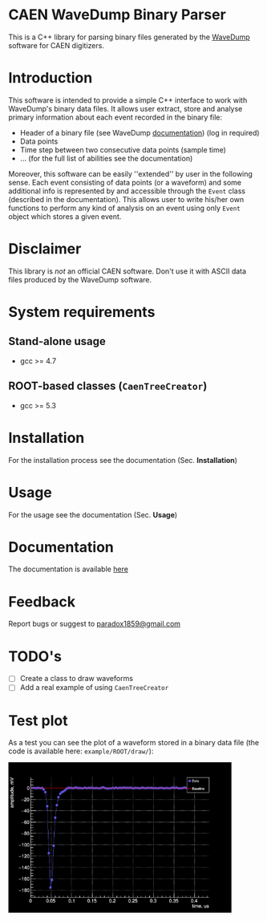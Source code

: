# CAEN WaveDump Binary Parser
This is a C++ library for parsing binary files generated by the [WaveDump](https://www.caen.it/products/caen-wavedump/) software for CAEN digitizers.

# Introduction
This software is intended to provide a simple C++ interface
to work with WaveDump's binary data files. It allows user extract, store and analyse primary
information about each event recorded in the binary file:
 * Header of a binary file (see WaveDump [documentation](https://www.caen.it/?downloadfile=5056)) (log in required)
 * Data points
 * Time step between two consecutive data points (sample time)
 * ... (for the full list of abilities see the documentation)

Moreover, this software can be easily ''extended''
by user in the following sense. Each event consisting of data points (or a waveform) and 
some additional info is represented by and accessible through the `Event` class (described in the documentation).
This allows user to write his/her own functions to perform any kind of analysis on an event
using only `Event` object which stores a given event.

# Disclaimer
This library is *not* an official CAEN software. Don't use it with ASCII data files produced by the WaveDump software.

# System requirements
## Stand-alone usage
 * gcc >= 4.7
## ROOT-based classes (`CaenTreeCreator`)
 * gcc >= 5.3

# Installation
For the installation process see the documentation (Sec. **Installation**)

# Usage
For the usage see the documentation (Sec. **Usage**)

# Documentation
The documentation is available [here](https://github.com/LRDPRDX/CAEN-Binary-Parser/blob/master/doc/users_guide.pdf)

# Feedback
Report bugs or suggest to paradox1859@gmail.com

# TODO's
- [ ] Create a class to draw waveforms
- [ ] Add a real example of using `CaenTreeCreator` 

# Test plot
As a test you can see the plot of a waveform stored in a binary data file (the code is available here: `example/ROOT/draw/`):
<p float="center">
  <img src="https://github.com/LRDPRDX/CAEN-Binary-Parser/blob/master/pictures/example/single_dat.png" height="300">
</p>
